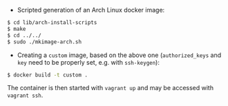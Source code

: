 - Scripted generation of an Arch Linux docker image:

```bash
$ cd lib/arch-install-scripts
$ make
$ cd ../../
$ sudo ./mkimage-arch.sh
```

- Creating a `custom` image, based on the above one (`authorized_keys` and `key` need to be properly set, e.g. with `ssh-keygen`):

```bash
$ docker build -t custom .
```

The container is then started with `vagrant up` and may be accessed with `vagrant ssh`.
